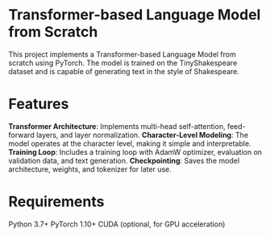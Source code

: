 # Transformer-based Language Model from Scratch
This project implements a Transformer-based Language Model from scratch using PyTorch. The model is trained on the TinyShakespeare dataset and is capable of generating text in the style of Shakespeare. 

# Features

**Transformer Architecture**: Implements multi-head self-attention, feed-forward layers, and layer normalization.
**Character-Level Modeling**: The model operates at the character level, making it simple and interpretable.
**Training Loop**: Includes a training loop with AdamW optimizer, evaluation on validation data, and text generation.
**Checkpointing**: Saves the model architecture, weights, and tokenizer for later use.

# Requirements

Python 3.7+
PyTorch 1.10+
CUDA (optional, for GPU acceleration)
